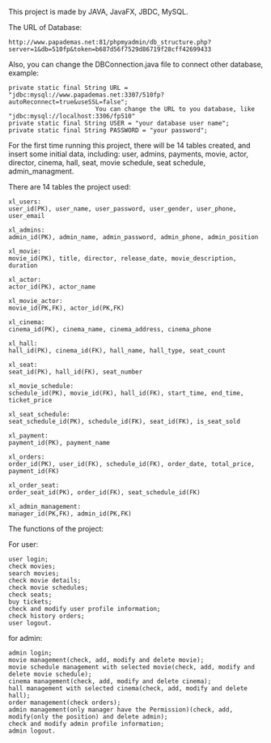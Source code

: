 This project is made by JAVA, JavaFX, JBDC, MySQL.

The URL of Database:

    http://www.papademas.net:81/phpmyadmin/db_structure.php?server=1&db=510fp&token=b687d56f7529d86719f28cff42699433
    
Also, you can change the DBConnection.java file to connect other database, example:

    private static final String URL = "jdbc:mysql://www.papademas.net:3307/510fp?autoReconnect=true&useSSL=false";
                            You can change the URL to you database, like "jdbc:mysql://localhost:3306/fp510"
    private static final String USER = "your database user name";
    private static final String PASSWORD = "your password";

For the first time running this project, there will be 14 tables created,
and insert some initial data, including: user, admins, payments, movie, actor, director, cinema, hall, seat, movie schedule, seat schedule, admin_managment.

There are 14 tables the project used:
    
    xl_users:
    user_id(PK), user_name, user_password, user_gender, user_phone, user_email
    
    xl_admins:
    admin_id(PK), admin_name, admin_password, admin_phone, admin_position
    
    xl_movie:
    movie_id(PK), title, director, release_date, movie_description, duration
    
    xl_actor:
    actor_id(PK), actor_name
    
    xl_movie_actor:
    movie_id(PK,FK), actor_id(PK,FK) 
    
    xl_cinema:
    cinema_id(PK), cinema_name, cinema_address, cinema_phone
    
    xl_hall:
    hall_id(PK), cinema_id(FK), hall_name, hall_type, seat_count
    
    xl_seat:
    seat_id(PK), hall_id(FK), seat_number
    
    xl_movie_schedule:
    schedule_id(PK), movie_id(FK), hall_id(FK), start_time, end_time, ticket_price
    
    xl_seat_schedule:
    seat_schedule_id(PK), schedule_id(FK), seat_id(FK), is_seat_sold
    
    xl_payment:
    payment_id(PK), payment_name
    
    xl_orders:
    order_id(PK), user_id(FK), schedule_id(FK), order_date, total_price, payment_id(FK)
    
    xl_order_seat:
    order_seat_id(PK), order_id(FK), seat_schedule_id(FK)
    
    xl_admin_management:
    manager_id(PK,FK), admin_id(PK,FK)
    
The functions of the project:
    
For user:

    user login;
    check movies;
    search movies;
    check movie details;
    check movie schedules;
    check seats;
    buy tickets;
    check and modify user profile information;
    check history orders;
    user logout.
    
for admin:

    admin login;
    movie management(check, add, modify and delete movie);
    movie schedule management with selected movie(check, add, modify and delete movie schedule);
    cinema management(check, add, modify and delete cinema);
    hall management with selected cinema(check, add, modify and delete hall);
    order management(check orders);
    admin management(only manager have the Permission)(check, add, modify(only the position) and delete admin);
    check and modify admin profile information;
    admin logout.








